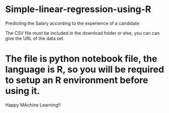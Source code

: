 # Simple-linear-regression-using-R
Predicting the Salary according to the experience of a candidate

The CSV file must be included in the download folder or else, you can can give the URL of the data set.

# The file is python notebook file, the language is R, so you will be required to setup an R environment before using it.

Happy MAchine Learning!!
